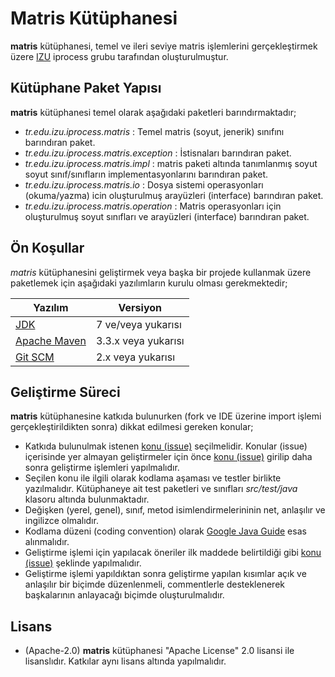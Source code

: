 # Matris Kütüphanesi

**matris** kütüphanesi, temel ve ileri seviye matris işlemlerini gerçekleştirmek üzere [IZU](http://www.izu.edu.tr) iprocess grubu tarafından oluşturulmuştur.


## Kütüphane Paket Yapısı
**matris** kütüphanesi temel olarak aşağıdaki paketleri barındırmaktadır;

* *tr.edu.izu.iprocess.matris* : Temel matris (soyut, jenerik) sınıfını barındıran paket.
* *tr.edu.izu.iprocess.matris.exception* : İstisnaları barındıran paket.
* *tr.edu.izu.iprocess.matris.impl* : matris paketi altında tanımlanmış soyut soyut sınıf/sınıfların implementasyonlarını barındıran paket.
* *tr.edu.izu.iprocess.matris.io* : Dosya sistemi operasyonları (okuma/yazma) icin oluşturulmuş arayüzleri (interface) barındıran paket.
* *tr.edu.izu.iprocess.matris.operation* : Matris operasyonları için oluşturulmuş soyut sınıfları ve arayüzleri (interface) barındıran paket.

## Ön Koşullar
*matris* kütüphanesini geliştirmek veya başka bir projede kullanmak üzere paketlemek için aşağıdaki yazılımların kurulu olması gerekmektedir;

Yazılım      | Versiyon
------------ | -------------
[JDK](http://openjdk.java.net/install)	     | 7 ve/veya yukarısı
[Apache Maven](https://maven.apache.org/) | 3.3.x veya yukarısı
[Git SCM](https://git-scm.com/) | 2.x veya yukarısı


## Geliştirme Süreci
**matris** kütüphanesine katkıda bulunurken (fork ve IDE üzerine import işlemi gerçekleştirildikten sonra) dikkat edilmesi gereken konular;

* Katkıda bulunulmak istenen [konu (issue)](https://github.com/iprocess-izu/matris/issues) seçilmelidir. Konular (issue) içerisinde yer almayan geliştirmeler için önce [konu (issue)](https://github.com/iprocess-izu/matris/issues) girilip daha sonra geliştirme işlemleri yapılmalıdır.
* Seçilen konu ile ilgili olarak kodlama aşaması ve testler birlikte yazılmalıdır. Kütüphaneye ait test paketleri ve sınıfları *src/test/java* klasoru altında bulunmaktadır.
* Değişken (yerel, genel), sınıf, metod isimlendirmelerininin net, anlaşılır ve ingilizce olmalıdır.
* Kodlama düzeni (coding convention) olarak [Google Java Guide](https://google.github.io/styleguide/javaguide.html) esas alınmalıdır.
* Geliştirme işlemi için yapılacak öneriler ilk maddede belirtildiği gibi [konu (issue)](https://github.com/iprocess-izu/matris/issues) şeklinde yapılmalıdır.
* Geliştirme işlemi yapıldıktan sonra geliştirme yapılan kısımlar açık ve anlaşılır bir biçimde düzenlenmeli, commentlerle desteklenerek başkalarının anlayacağı biçimde oluşturulmalıdır.


## Lisans
* (Apache-2.0) **matris** kütüphanesi "Apache License" 2.0 lisansi ile lisanslıdır. Katkılar aynı lisans altında yapılmalıdır.


